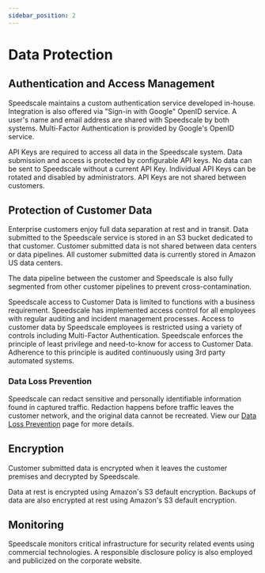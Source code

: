 ```yaml
---
sidebar_position: 2
---
```


# Data Protection

## Authentication and Access Management

Speedscale maintains a custom authentication service developed in-house. Integration is also offered via "Sign-in with Google" OpenID service. A user's name and email address are shared with Speedscale by both systems. Multi-Factor Authentication is provided by Google's OpenID service.

API Keys are required to access all data in the Speedscale system. Data submission and access is protected by configurable API keys. No data can be sent to Speedscale without a current API Key. Individual API Keys can be rotated and disabled by administrators. API Keys are not shared between customers.

## Protection of Customer Data

Enterprise customers enjoy full data separation at rest and in transit. Data submitted to the Speedscale service is stored in an S3 bucket dedicated to that customer. Customer submitted data is not shared between data centers or data pipelines. All customer submitted data is currently stored in Amazon US data centers.

The data pipeline between the customer and Speedscale is also fully segmented from other customer pipelines to prevent cross-contamination.

Speedscale access to Customer Data is limited to functions with a business requirement. Speedscale has implemented access control for all employees with regular auditing and incident management processes.  Access to customer data by Speedscale employees is restricted using a variety of controls including Multi-Factor Authentication. Speedscale enforces the principle of least privilege and need-to-know for access to Customer Data. Adherence to this principle is audited continuously using 3rd party automated systems.

### Data Loss Prevention

Speedscale can redact sensitive and personally identifiable information found in captured traffic.
Redaction happens before traffic leaves the customer network, and the original data cannot be recreated.
View our [Data Loss Prevention](../reference/dlp.md) page for more details.

## Encryption
Customer submitted data is encrypted when it leaves the customer premises and decrypted by Speedscale.

Data at rest is encrypted using Amazon's S3 default encryption. Backups of data are also encrypted at rest using Amazon's S3 default encryption.

## Monitoring

Speedscale monitors critical infrastructure for security related events using commercial technologies. A responsible disclosure policy is also employed and publicized on the corporate website.
